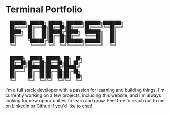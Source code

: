 # Terminal Portfolio

```
  ███████╗ ██████╗ ██████╗ ███████╗███████╗████████╗
  ██╔════╝██╔═══██╗██╔══██╗██╔════╝██╔════╝╚══██╔══╝
  █████╗  ██║   ██║██████╔╝█████╗  ███████╗   ██║
  ██╔══╝  ██║   ██║██╔══██╗██╔══╝  ╚════██║   ██║
  ██║     ╚██████╔╝██║  ██║███████╗███████║   ██║
  ╚═╝      ╚═════╝ ╚═╝  ╚═╝╚══════╝╚══════╝   ╚═╝


  ██████╗  █████╗ ██████╗ ██╗  ██╗
  ██╔══██╗██╔══██╗██╔══██╗██║ ██╔╝
  ██████╔╝███████║██████╔╝█████╔╝
  ██╔═══╝ ██╔══██║██╔══██╗██╔═██╗
  ██║     ██║  ██║██║  ██║██║  ██╗
  ╚═╝     ╚═╝  ╚═╝╚═╝  ╚═╝╚═╝  ╚═╝
  ```

I'm a full stack developer with a passion for learning and building things. I'm currently working on a few projects, including this website, and I'm always looking for new opportunities to learn and grow. Feel free to reach out to me on LinkedIn or Github if you'd like to chat!
